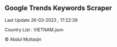 

## Google Trends Keywords Scraper 
 
Last Update 26-03-2023 , 17:22:39

Country List :
VIETNAM.json



© Abdul Muttaqin 
